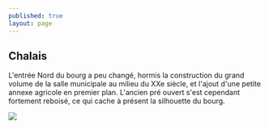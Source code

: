 ```yaml
---
published: true
layout: page
---
```

## Chalais

L'entrée Nord du bourg a peu changé, hormis la construction du grand volume de la salle municipale au milieu du XXe siècle, et l'ajout d'une petite annexe agricole en premier plan. L'ancien pré ouvert s'est cependant fortement reboisé, ce qui cache à présent la silhouette du bourg.

![]({{site.baseurl}}/data/images/3/histoire/03_HISTOIRE_POPCP36.jpg)
